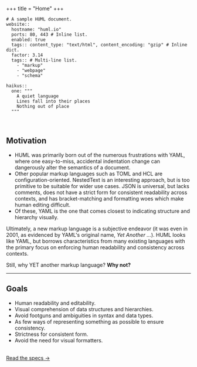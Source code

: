 +++
title = "Home"
+++

````huml
# A sample HUML document.
website::
  hostname: "huml.io"
  ports: 80, 443 # Inline list.
  enabled: true
  tags:: content_type: "text/html", content_encoding: "gzip" # Inline dict.
  factor: 3.14
  tags:: # Multi-line list.
    - "markup"
    - "webpage"
    - "schema"

haikus::
  one: """
    A quiet language
    Lines fall into their places
    Nothing out of place
  """
````

<br />

## Motivation

- HUML was primarily born out of the numerous frustrations with YAML, where one easy-to-miss, accidental indentation change can dangerously alter the semantics of a document.
- Other popular markup languages such as TOML and HCL are configuration-oriented. NestedText is an interesting approach, but is too primitive to be suitable for wider use cases. JSON is universal, but lacks comments, does not have a strict form for consistent readability across contexts, and has bracket-matching and formatting woes which make human editing difficult.
- Of these, YAML is the one that comes closest to indicating structure and hierarchy visually.

Ultimately, a new markup language is a subjective endeavor (it was even in 2001, as evidenced by YAML's original name, *Yet Another ...*). HUML looks like YAML, but borrows characteristics from many existing languages with the primary focus on enforcing human readability and consistency across contexts.

Still, why YET another markup language? <strong>Why not?</strong>

---

## Goals
- Human readability and editability.
- Visual comprehension of data structures and hierarchies.
- Avoid footguns and ambiguities in syntax and data types.
- As few ways of representing something as possible to ensure consistency.
- Strictness for consistent form.
- Avoid the need for visual formatters.

<br />[Read the specs &rarr;](specifications/v0-1-0)
